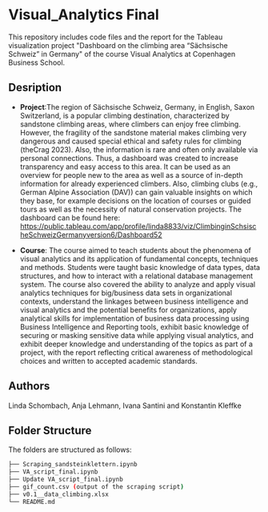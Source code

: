 # Visual_Analytics Final
This repository includes code files and the report for the Tableau visualization project "Dashboard on the climbing area “Sächsische Schweiz” in Germany" of the course Visual Analytics at Copenhagen Business School. 

## Desription
* **Project**:The region of Sächsische Schweiz, Germany, in English, Saxon Switzerland, is a popular climbing destination, characterized by sandstone climbing areas, where climbers can enjoy free climbing. However, the fragility of the sandstone material makes climbing very dangerous and caused special ethical and safety rules for climbing (theCrag 2023). Also, the information is rare and often only available via personal connections. Thus, a dashboard was created to increase transparency and easy access to this area. It can be used as an overview for people new to the area as well as a source of in-depth information for already experienced climbers. Also, climbing clubs (e.g., German Alpine Association (DAV)) can gain valuable insights on which they base, for example decisions on the location of courses or guided tours as well as the necessity of natural conservation projects.
The dashboard can be found here: https://public.tableau.com/app/profile/linda8833/viz/ClimbinginSchsischeSchweizGermanyversion6/Dashboard52
  
* **Course**: The course aimed to teach students about the phenomena of visual analytics and its application of fundamental concepts, techniques and methods. Students were taught basic knowledge of data types, data structures, and how to interact with a relational database management system. The course also covered the ability to analyze and apply visual analytics techniques for big/business data sets in organizational contexts, understand the linkages between business intelligence and visual analytics and the potential benefits for organizations, apply analytical skills for implementation of business data processing using Business Intelligence and Reporting tools, exhibit basic knowledge of securing or masking sensitive data while applying visual analytics, and exhibit deeper knowledge and understanding of the topics as part of a project, with the report reflecting critical awareness of methodological choices and written to accepted academic standards.

  
## Authors
Linda Schombach, Anja Lehmann, Ivana Santini and Konstantin Kleffke

## Folder Structure

The folders are structured as follows:

```bash
├── Scraping_sandsteinklettern.ipynb
├── VA_script_final.ipynb
├── Update VA_script_final.ipynb
├── gif_count.csv (output of the scraping script)
├── v0.1__data_climbing.xlsx
└── README.md
```



